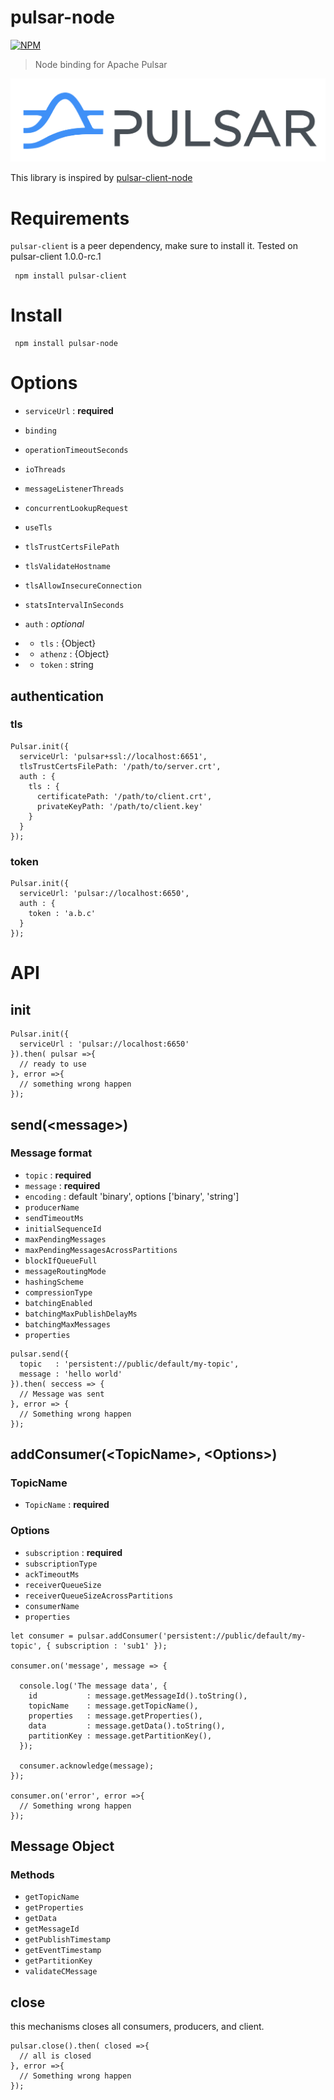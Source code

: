 pulsar-node
==========

[![NPM](https://nodei.co/npm/pulsar-node.png)](https://nodei.co/npm/pulsar-node/)

> Node binding for Apache Pulsar

![Pulsar logo](docs/pulsar.png)

This library is inspired by [pulsar-client-node](https://github.com/apache/pulsar-client-node)

# Requirements

`pulsar-client` is a peer dependency, make sure to install it. Tested on pulsar-client 1.0.0-rc.1

```
 npm install pulsar-client
```

# Install

```
 npm install pulsar-node
```

# Options

* `serviceUrl` : **required**
* `binding`
* `operationTimeoutSeconds`
* `ioThreads`
* `messageListenerThreads`
* `concurrentLookupRequest`
* `useTls`
* `tlsTrustCertsFilePath`
* `tlsValidateHostname`
* `tlsAllowInsecureConnection`
* `statsIntervalInSeconds`

* `auth` : *optional*
* * `tls` : {Object}
* * `athenz` : {Object}
* * `token` : string


## authentication

### tls
```
Pulsar.init({
  serviceUrl: 'pulsar+ssl://localhost:6651',
  tlsTrustCertsFilePath: '/path/to/server.crt',
  auth : {
    tls : {
      certificatePath: '/path/to/client.crt',
      privateKeyPath: '/path/to/client.key'
    }
  }
});
```

### token
```
Pulsar.init({
  serviceUrl: 'pulsar://localhost:6650',
  auth : {
    token : 'a.b.c'
  }
});
```

# API

## init

```
Pulsar.init({
  serviceUrl : 'pulsar://localhost:6650'
}).then( pulsar =>{
  // ready to use
}, error =>{
  // something wrong happen
});
```

## **send**(\<message\>)

### Message format

* `topic` : **required**
* `message` : **required**
* `encoding` : default 'binary', options ['binary', 'string']
* `producerName`
* `sendTimeoutMs`
* `initialSequenceId`
* `maxPendingMessages`
* `maxPendingMessagesAcrossPartitions`
* `blockIfQueueFull`
* `messageRoutingMode`
* `hashingScheme`
* `compressionType`
* `batchingEnabled`
* `batchingMaxPublishDelayMs`
* `batchingMaxMessages`
* `properties`

```
pulsar.send({
  topic   : 'persistent://public/default/my-topic',
  message : 'hello world'
}).then( seccess => {
  // Message was sent
}, error => {
  // Something wrong happen
});
```

## **addConsumer**(\<TopicName\>, \<Options\>)

### TopicName
* `TopicName` : **required**

### Options

* `subscription` : **required**
* `subscriptionType`
* `ackTimeoutMs`
* `receiverQueueSize`
* `receiverQueueSizeAcrossPartitions`
* `consumerName`
* `properties`

```
let consumer = pulsar.addConsumer('persistent://public/default/my-topic', { subscription : 'sub1' });

consumer.on('message', message => {

  console.log('The message data', {
    id           : message.getMessageId().toString(),
    topicName    : message.getTopicName(),
    properties   : message.getProperties(),
    data         : message.getData().toString(),
    partitionKey : message.getPartitionKey(),
  });

  consumer.acknowledge(message);
});

consumer.on('error', error =>{
  // Something wrong happen
});
```

## **Message Object**

### Methods

* `getTopicName`
* `getProperties`
* `getData`
* `getMessageId`
* `getPublishTimestamp`
* `getEventTimestamp`
* `getPartitionKey`
* `validateCMessage`


## close

this mechanisms closes all consumers, producers, and client.

```
pulsar.close().then( closed =>{
  // all is closed
}, error =>{
  // Something wrong happen
});
```
